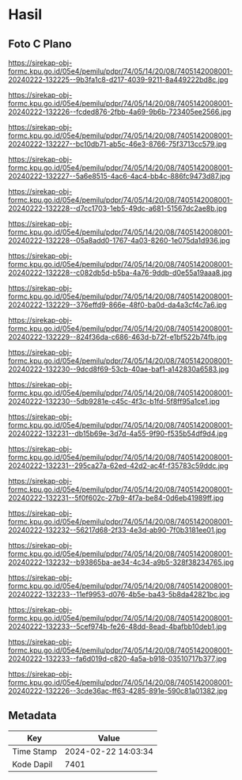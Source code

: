 # Hasil

## Foto C Plano

https://sirekap-obj-formc.kpu.go.id/05e4/pemilu/pdpr/74/05/14/20/08/7405142008001-20240222-132225--9b3fa1c8-d217-4039-9211-8a449222bd8c.jpg

https://sirekap-obj-formc.kpu.go.id/05e4/pemilu/pdpr/74/05/14/20/08/7405142008001-20240222-132226--fcded876-2fbb-4a69-9b6b-723405ee2566.jpg

https://sirekap-obj-formc.kpu.go.id/05e4/pemilu/pdpr/74/05/14/20/08/7405142008001-20240222-132227--bc10db71-ab5c-46e3-8766-75f3713cc579.jpg

https://sirekap-obj-formc.kpu.go.id/05e4/pemilu/pdpr/74/05/14/20/08/7405142008001-20240222-132227--5a6e8515-4ac6-4ac4-bb4c-886fc9473d87.jpg

https://sirekap-obj-formc.kpu.go.id/05e4/pemilu/pdpr/74/05/14/20/08/7405142008001-20240222-132228--d7cc1703-1eb5-49dc-a681-51567dc2ae8b.jpg

https://sirekap-obj-formc.kpu.go.id/05e4/pemilu/pdpr/74/05/14/20/08/7405142008001-20240222-132228--05a8add0-1767-4a03-8260-1e075da1d936.jpg

https://sirekap-obj-formc.kpu.go.id/05e4/pemilu/pdpr/74/05/14/20/08/7405142008001-20240222-132228--c082db5d-b5ba-4a76-9ddb-d0e55a19aaa8.jpg

https://sirekap-obj-formc.kpu.go.id/05e4/pemilu/pdpr/74/05/14/20/08/7405142008001-20240222-132229--376effd9-866e-48f0-ba0d-da4a3cf4c7a6.jpg

https://sirekap-obj-formc.kpu.go.id/05e4/pemilu/pdpr/74/05/14/20/08/7405142008001-20240222-132229--824f36da-c686-463d-b72f-e1bf522b74fb.jpg

https://sirekap-obj-formc.kpu.go.id/05e4/pemilu/pdpr/74/05/14/20/08/7405142008001-20240222-132230--9dcd8f69-53cb-40ae-baf1-a142830a6583.jpg

https://sirekap-obj-formc.kpu.go.id/05e4/pemilu/pdpr/74/05/14/20/08/7405142008001-20240222-132230--5db9281e-c45c-4f3c-b1fd-5f8ff95a1ce1.jpg

https://sirekap-obj-formc.kpu.go.id/05e4/pemilu/pdpr/74/05/14/20/08/7405142008001-20240222-132231--db15b69e-3d7d-4a55-9f90-f535b54df9d4.jpg

https://sirekap-obj-formc.kpu.go.id/05e4/pemilu/pdpr/74/05/14/20/08/7405142008001-20240222-132231--295ca27a-62ed-42d2-ac4f-f35783c59ddc.jpg

https://sirekap-obj-formc.kpu.go.id/05e4/pemilu/pdpr/74/05/14/20/08/7405142008001-20240222-132231--5f0f602c-27b9-4f7a-be84-0d6eb41989ff.jpg

https://sirekap-obj-formc.kpu.go.id/05e4/pemilu/pdpr/74/05/14/20/08/7405142008001-20240222-132232--56217d68-2f33-4e3d-ab90-7f0b3181ee01.jpg

https://sirekap-obj-formc.kpu.go.id/05e4/pemilu/pdpr/74/05/14/20/08/7405142008001-20240222-132232--b93865ba-ae34-4c34-a9b5-328f38234765.jpg

https://sirekap-obj-formc.kpu.go.id/05e4/pemilu/pdpr/74/05/14/20/08/7405142008001-20240222-132233--11ef9953-d076-4b5e-ba43-5b8da42821bc.jpg

https://sirekap-obj-formc.kpu.go.id/05e4/pemilu/pdpr/74/05/14/20/08/7405142008001-20240222-132233--5cef974b-fe26-48dd-8ead-4bafbb10deb1.jpg

https://sirekap-obj-formc.kpu.go.id/05e4/pemilu/pdpr/74/05/14/20/08/7405142008001-20240222-132233--fa6d019d-c820-4a5a-b918-03510717b377.jpg

https://sirekap-obj-formc.kpu.go.id/05e4/pemilu/pdpr/74/05/14/20/08/7405142008001-20240222-132226--3cde36ac-ff63-4285-891e-590c81a01382.jpg


## Metadata

| Key        | Value               |
| ---------- | ------------------- |
| Time Stamp | 2024-02-22 14:03:34 |
| Kode Dapil | 7401                |



